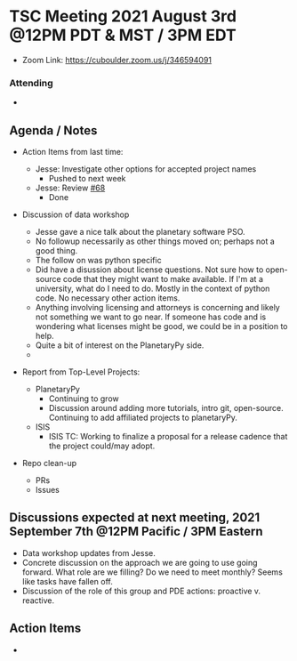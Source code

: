 # TSC Meeting 2021 August 3rd @12PM PDT & MST / 3PM EDT
- Zoom Link: https://cuboulder.zoom.us/j/346594091

### Attending
-

## Agenda / Notes
- Action Items from last time:
  - Jesse: Investigate other options for accepted project names
    - Pushed to next week
  - Jesse: Review [#68](https://github.com/planetarysoftware/TSC/pull/68)
    - Done

- Discussion of data workshop
  - Jesse gave a nice talk about the planetary software PSO. 
  - No followup necessarily as other things moved on; perhaps not a good thing.
  - The follow on was python specific
  - Did have a disussion about license questions. Not sure how to open-source code that they might want to make available. If I'm at a university, what do I need to do. Mostly in the context of python code. No necessary other action items.
  - Anything involving licensing and attorneys is concerning and likely not something we want to go near. If someone has code and is wondering what licenses might be good, we could be in a position to help.
  - Quite a bit of interest on the PlanetaryPy side.
  - 

- Report from Top-Level Projects:
  - PlanetaryPy
    - Continuing to grow
    - Discussion around adding more tutorials, intro git, open-source. Continuing to add affiliated projects to planetaryPy.
  - ISIS
    - ISIS TC: Working to finalize a proposal for a release cadence that the project could/may adopt.

- Repo clean-up
  - PRs
  - Issues

## Discussions expected at next meeting, 2021 September 7th @12PM Pacific / 3PM Eastern
- Data workshop updates from Jesse.
- Concrete discussion on the approach we are going to use going forward. What role are we filling? Do we need to meet monthly? Seems like tasks have fallen off.
- Discussion of the role of this group and PDE actions: proactive v. reactive.

## Action Items
- 
